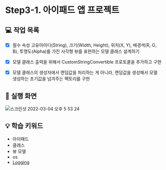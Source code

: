 # Step3-1. 아이패드 앱 프로젝트

## 💻 작업 목록

- [x] 필수 속성 고유아이디(String), 크기(Width, Height), 위치(X, Y), 배경색(R, G, B), 투명도(Alpha)를 가진 사각형 뷰를 표현하는 모델 클래스 설계하기
- [x] 모델 클래스 출력을 위해서 CustomStringConvertible 프로토콜을 추가하고 구현
- [x] 모델 클래스의 생성자에서 랜덤값을 처리하는 게 아니라, 랜덤값을 생성해서 모델 생성하는 초기값을 넘겨주는 팩토리를 구현


## 📱 실행 화면

![스크린샷 2022-03-04 오후 5 53 24](https://user-images.githubusercontent.com/95578975/156731250-4e7086f7-b58b-41cf-9c74-0e87469e1af8.png)

## 💡 학습 키워드

- 아이패드
- 클래스
- 뷰 모델
- os
- [Logging](https://developer.apple.com/documentation/os/logging)
